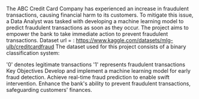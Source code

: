 The ABC Credit Card Company has experienced an increase in fraudulent transactions, causing financial harm to its customers. To mitigate this issue, a Data Analyst was tasked with developing a machine learning model to predict fraudulent transactions as soon as they occur. The project aims to empower the bank to take immediate action to prevent fraudulent transactions.
Dataset
url = : https://www.kaggle.com/datasets/mlg-ulb/creditcardfraud The dataset used for this project consists of a binary classification system:

'0' denotes legitimate transactions
'1' represents fraudulent transactions
Key Objectives
Develop and implement a machine learning model for early fraud detection.
Achieve real-time fraud prediction to enable swift intervention.
Enhance the bank's ability to prevent fraudulent transactions, safeguarding customers' finances.
